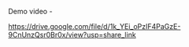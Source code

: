 Demo video -

https://drive.google.com/file/d/1k_YEi_oPzIF4PaGzE-9CnUnzQsr0Br0x/view?usp=share_link
